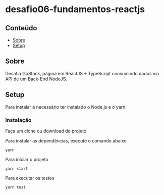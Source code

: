 # desafio06-fundamentos-reactjs

## Conteúdo

- [Sobre](#about)
- [Setup](#getting_started)

## Sobre <a name = "about"></a>

Desafia GoStack, página em ReactJS + TypeScript consumindo dados via API de um Back-End NodeJS.

## Setup <a name = "getting_started"></a>

Para instalar é necessário ter instalado o Node.js e o yarn.

### Instalação

Faça um clone ou download do projeto.

Para instalar as dependências, execute o comando abaixo

```
yarn
```

Para iniciar o projeto

```
yarn start
```

Para executar os testes

```
yarn test
```
